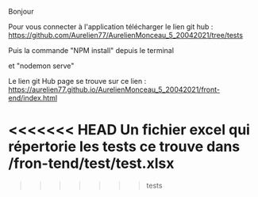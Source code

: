 Bonjour

Pour vous connecter à l'application télécharger le lien git hub : https://github.com/Aurelien77/AurelienMonceau_5_20042021/tree/tests

Puis la commande "NPM install" depuis le terminal

et "nodemon serve"

Le lien git Hub page se trouve sur ce lien : https://aurelien77.github.io/AurelienMonceau_5_20042021/front-end/index.html

<<<<<<< HEAD
Un fichier excel qui répertorie les tests ce trouve dans /fron-tend/test/test.xlsx
=======

> > > > > > > tests
